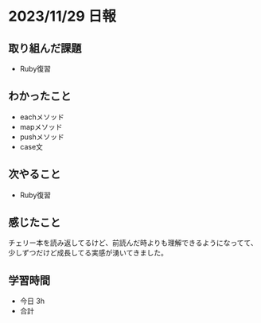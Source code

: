 # 2023/11/29 日報

## 取り組んだ課題
- Ruby復習

## わかったこと
- eachメソッド
- mapメソッド
- pushメソッド
- case文

## 次やること
- Ruby復習

## 感じたこと
チェリー本を読み返してるけど、前読んだ時よりも理解できるようになってて、少しずつだけど成長してる実感が湧いてきました。

## 学習時間
- 今日 3h
- 合計 
